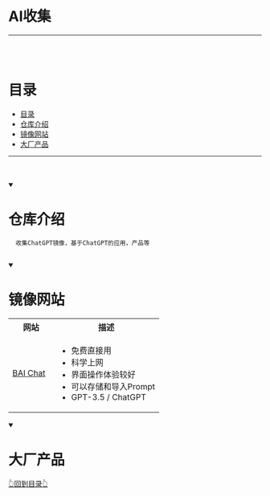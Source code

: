 # AI收集

<hr/>
<br/><br/>

# 目录

- [目录](#目录)
- [仓库介绍](#仓库介绍)
- [镜像网站](#镜像网站)
- [大厂产品](#大厂产品)

<hr><br/><br/>



<details open="open">
  <summary><h1>仓库介绍</h1></summary>

```
  收集ChatGPT镜像，基于ChatGPT的应用，产品等
  
```

</details>

<details open="open">
  <summary><h1>镜像网站</h1></summary>

<table>
    <th>网站
    </th>
    <th>描述</th>
    <tr>
        <td width="30%">
            <a href="https://chatbot.theb.ai/">BAI Chat</a>
        </td>
        <td width="70%">
            <ul style="list-style-type: disc;">
                <li>免费直接用</li>
                <li>科学上网</li>
                <li>界面操作体验较好</li>
                <li>可以存储和导入Prompt</li>
                <li>GPT-3.5 / ChatGPT</li>
            </ul>
        </td> 
    </tr>
</table> 



</details>

<details open="open">
<summary><h1>大厂产品</h1></summary>


</details>


[👆回到目录👆](#目录)
